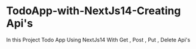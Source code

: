 # TodoApp-with-NextJs14-Creating Api's
 In this Project Todo App Using NextJs14 With Get , Post , Put , Delete Api's

